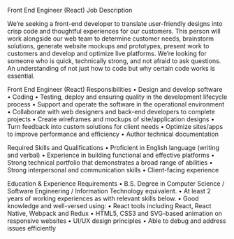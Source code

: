 Front End Engineer (React) Job Description

We’re seeking a front-end developer to translate user-friendly designs into crisp code and
thoughtful experiences for our customers. This person will work alongside our web team to
determine customer needs, brainstorm solutions, generate website mockups and prototypes,
present work to customers and develop and optimize live platforms. We’re looking for someone who is quick, technically strong, and not afraid to ask questions. An understanding of not just how to code but why certain code works is essential.

Front End Engineer (React) Responsibilities
    • Design and develop software
    • Coding
    • Testing, deploy and ensuring quality in the development lifecycle process
    • Support and operate the software in the operational environment
    • Collaborate with web designers and back-end developers to complete projects
    • Create wireframes and mockups of site/application designs
    • Turn feedback into custom solutions for client needs
    • Optimize sites/apps to improve performance and efficiency
    • Author technical documentation

Required Skills and Qualifications
    • Proficient in English language (writing and verbal)
    • Experience in building functional and effective platforms
    • Strong technical portfolio that demonstrates a broad range of abilities
    • Strong interpersonal and communication skills
    • Client-facing experience

Education & Experience Requirements
    • B.S. Degree in Computer Science / Software Engineering / Information Technology equivalent.
    • At least 2 years of working experiences as with relevant skills below.
    • Good knowledge and well-versed using:
    • React tools including React, React Native, Webpack and Redux
    • HTML5, CSS3 and SVG-based animation on responsive websites
    • UI/UX design principles
    • Able to debug and address issues efficiently